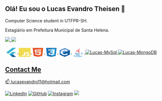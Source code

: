 ## Olá! Eu sou o Lucas Evandro Theisen 👋

Computer Science student in UTFPR-SH. 

Estagiário em Prefeitura Municipal de Santa Helena.

 <div>
  <a href="https://github.com/LucasTheisen31"> <!-- clicavel, ira direcionar para o meu perfil do GitHub -->
  <img height="180em" src="https://github-readme-stats.vercel.app/api?username=LucasTheisen31&show_icons=true&theme=vue-dark&include_all_commits=true&count_private=true"/>
  <img height="180em" src="https://github-readme-stats.vercel.app/api/top-langs/?username=LucasTheisen31&layout=compact&langs_count=7&theme=vue-dark"/>
</div>

<div style="display: inline_block"><br>
  <img align="center" alt="Lucas-Flutter" height="30" width="40" src="https://raw.githubusercontent.com/devicons/devicon/master/icons/flutter/flutter-original.svg">
  <img align="center" alt="Lucas-Js" height="30" width="40" src="https://raw.githubusercontent.com/devicons/devicon/master/icons/javascript/javascript-plain.svg">
  <img align="center" alt="Lucas-HTML" height="30" width="40" src="https://raw.githubusercontent.com/devicons/devicon/master/icons/html5/html5-original.svg">
  <img align="center" alt="Lucas-CSS" height="30" width="40" src="https://raw.githubusercontent.com/devicons/devicon/master/icons/css3/css3-original.svg">
  <img align="center" alt="Lucas-C" height="30" width="40" src="https://raw.githubusercontent.com/devicons/devicon/master/icons/c/c-original.svg">
  <img align="center" alt="Lucas-Java" height="30" width="40" src="https://raw.githubusercontent.com/devicons/devicon/master/icons/java/java-original.svg">
  <img align="center" alt="Lucas-MySql" height="30" width="40" src="https://cdn4.iconfinder.com/data/icons/logos-3/181/MySQL-256.png"/>
  <img align="center" alt="Lucas-MongoDB" height="30" width="40" src="https://cdn.jsdelivr.net/gh/devicons/devicon/icons/mongodb/mongodb-original.svg">
</div>

## Contact Me

:mailbox: [lucasevandro11@hotmail.com](lucasevandro11@hotmail.com)

[<img alt="LinkedIn" src="https://img.shields.io/badge/LinkedIn-0077B5?style=for-the-badge&logo=linkedin&logoColor=white"/>](https://www.linkedin.com/in/lucas-theisen-41941185/)
[<img alt="GitHub" src="https://img.shields.io/badge/GitHub-100000?style=for-the-badge&logo=github&logoColor=white"/>](https://github.com/LucasTheisen31)
[<img alt="Instagram" src="https://img.shields.io/badge/Instagram-E4405F?style=for-the-badge&logo=instagram&logoColor=white"/>](https://www.instagram.com/lucas_theisen_/)
[<img src="https://img.shields.io/badge/-Gmail-%23333?style=for-the-badge&logo=gmail&logoColor=white"/>](mailto:lucasevandro1119@gmail.com)

  <!-- [Snake animation](https://github.com/LucasTheisen31/LucasTheisen31/blob/output/github-contribution-grid-snake.svg) -->
